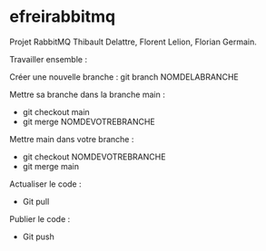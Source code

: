 # efreirabbitmq
Projet RabbitMQ Thibault Delattre, Florent Lelion, Florian Germain.

Travailler ensemble :

Créer une nouvelle branche : git branch NOMDELABRANCHE

Mettre sa branche dans la branche main : 
- git checkout main
- git merge NOMDEVOTREBRANCHE

Mettre main dans votre branche :
- git checkout NOMDEVOTREBRANCHE
- git merge main

Actualiser le code :
- Git pull

Publier le code : 
- Git push
